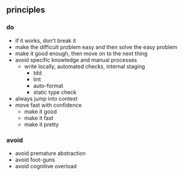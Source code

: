 ## principles

### do

- if it works, don't break it
- make the difficult problem easy and then solve the easy problem
- make it good enough, then move on to the next thing
- avoid specific knowledge and manual processes
  - write locally, automated checks, internal staging
    - tdd
    - lint
    - auto-format
    - static type check
- always jump into context
- move fast with confidence
  - make it good
  - make it fast 
  - make it pretty

### avoid

- avoid premature abstraction
- avoid foot-guns
- avoid cognitive overload

